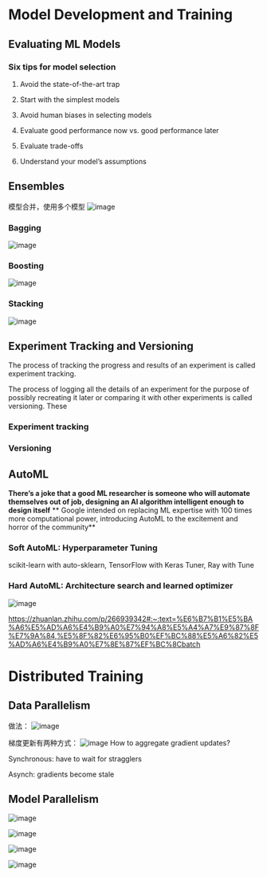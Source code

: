 # Model Development and Training	
## Evaluating ML Models	
### Six tips for model selection	
1. Avoid the state-of-the-art trap

2. Start with the simplest models

3. Avoid human biases in selecting models
   
4. Evaluate good performance now vs. good performance later

5. Evaluate trade-offs

6. Understand your model’s assumptions

## Ensembles	
模型合并，使用多个模型
![image](https://github.com/spevenhe/Study/assets/42630862/81f064ab-3646-4d65-bcda-e7422f6f5dff)


### Bagging	
![image](https://github.com/spevenhe/Study/assets/42630862/4d742e96-18df-41c2-a4b4-961b21f4c021)


### Boosting	

![image](https://github.com/spevenhe/Study/assets/42630862/7d25c07a-5b38-41e4-b31f-f0b5a7702799)


### Stacking	
![image](https://github.com/spevenhe/Study/assets/42630862/12fe2a04-efe1-4d96-ae49-fe2d3dc9a50b)



## Experiment Tracking and Versioning
The process of tracking the progress and results of an experiment is called experiment tracking. 

The process of logging all the details of an experiment for the purpose of possibly recreating it later or comparing it with other experiments is called versioning. These

### Experiment tracking



### Versioning



## AutoML
**There’s a joke that a good ML researcher is someone who will automate themselves out of job, designing an AI algorithm intelligent enough to design itself**
** Google intended on replacing ML expertise with 100 times more computational power, introducing AutoML to the excitement and horror of the community**


### Soft AutoML: Hyperparameter Tuning
scikit-learn with auto-sklearn, TensorFlow with Keras Tuner, Ray with Tune


### Hard AutoML: Architecture search and learned optimizer

![image](https://github.com/spevenhe/Study/assets/42630862/4a559cb6-8d65-49a5-adcd-0fb873643bf6)


https://zhuanlan.zhihu.com/p/266939342#:~:text=%E6%B7%B1%E5%BA%A6%E5%AD%A6%E4%B9%A0%E7%94%A8%E5%A4%A7%E9%87%8F%E7%9A%84,%E5%8F%82%E6%95%B0%EF%BC%88%E5%A6%82%E5%AD%A6%E4%B9%A0%E7%8E%87%EF%BC%8Cbatch

# Distributed Training

## Data Parallelism
做法：
![image](https://github.com/spevenhe/Study/assets/42630862/c0e31aea-da02-4761-b92c-7c1038c5ebe2)

梯度更新有两种方式：
![image](https://github.com/spevenhe/Study/assets/42630862/6c51a076-ff58-4e25-a970-dbb3a4f5b8f0)
How to aggregate gradient updates?

Synchronous: have to wait for stragglers

Asynch: gradients become stale



## Model Parallelism
![image](https://github.com/spevenhe/Study/assets/42630862/0083ecae-c4b0-4937-8ff5-66fb6c73f20d)



![image](https://github.com/spevenhe/Study/assets/42630862/2ebde628-6c46-463e-a1c5-11ae3cf08c53)

![image](https://github.com/spevenhe/Study/assets/42630862/0b6669f2-9054-4e72-afd5-6282507824bb)

![image](https://github.com/spevenhe/Study/assets/42630862/954640b1-cf10-4d3a-b9e5-0fe5bf97882e)


